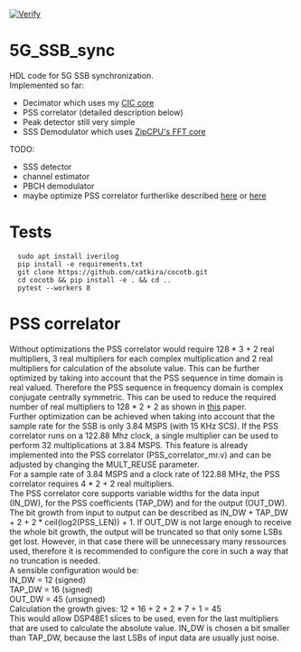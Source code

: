 [![Verify](https://github.com/catkira/5G_SSB_sync/actions/workflows/verify.yml/badge.svg)](https://github.com/catkira/5G_SSB_sync/actions/workflows/verify.yml)

# 5G_SSB_sync
HDL code for 5G SSB synchronization.<br>
Implemented so far:<br>
* Decimator which uses my [CIC core](https://github.com/catkira/CIC)
* PSS correlator (detailed description below)
* Peak detector still very simple
* SSS Demodulator which uses [ZipCPU's FFT core](https://github.com/ZipCPU/dblclockfft)

TODO:
* SSS detector
* channel estimator
* PBCH demodulator
* maybe optimize PSS correlator furtherlike described [here](https://ieeexplore.ieee.org/document/8641097) or [here](https://ieeexplore.ieee.org/document/9312170)

# Tests
```
  sudo apt install iverilog
  pip install -e requirements.txt
  git clone https://github.com/catkira/cocotb.git
  cd cocotb && pip install -e . && cd ..
  pytest --workers 8
```

# PSS correlator
Without optimizations the PSS correlator would require 128 * 3 + 2 real multipliers, 3 real multipliers for each complex multiplication and 2 real multipliers for calculation of the absolute value. This can be further optimized by taking into account that the PSS sequence in time domain is real valued. Therefore the PSS sequence in frequency domain is complex conjugate centrally symmetric. This can be used to reduce the required number of real multipliers to 128 * 2 + 2 as shown in [this](https://ieeexplore.ieee.org/stamp/stamp.jsp?tp=&arnumber=8641097) paper. <br>
Further optimization can be achieved when taking into account that the sample rate for the SSB is only 3.84 MSPS (with 15 KHz SCS). If the PSS correlator runs on a 122.88 Mhz clock, a single multiplier can be used to perform 32 multiplications at 3.84 MSPS. This feature is already implemented into the PSS correlator (PSS_correlator_mr.v) and can be adjusted by changing the MULT_REUSE parameter. <br>
For a sample rate of 3.84 MSPS and a clock rate of 122.88 MHz, the PSS correlator requires 4 * 2 + 2 real multipliers. <br>
The PSS correlator core supports variable widths for the data input (IN_DW), for the PSS coefficients (TAP_DW) and for the output (OUT_DW). The bit growth from input to output can be described as IN_DW + TAP_DW + 2 + 2 * ceil(log2(PSS_LEN)) + 1. If OUT_DW is not large enough to receive the whole bit growth, the output will be truncated so that only some LSBs get lost. However, in that case there will be unnecessary many ressources used, therefore it is recommended to configure the core in such a way that no truncation is needed. <br>
A sensible configuration would be: <br>
   IN_DW = 12 (signed) <br>
   TAP_DW = 16 (signed) <br>
   OUT_DW = 45 (unsigned) <br>
Calculation the growth gives: 12 + 16 + 2 + 2 * 7 + 1 = 45 <br>
This would allow DSP48E1 slices to be used, even for the last multipliers that are used to calculate the absolute value. IN_DW is chosen a bit smaller than TAP_DW, because the last LSBs of input data are usually just noise.
